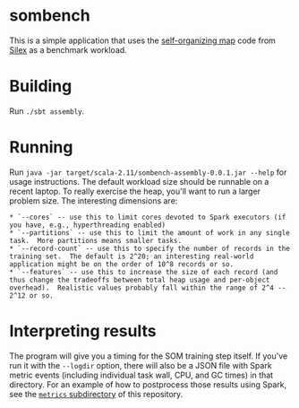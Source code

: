 # sombench

This is a simple application that uses the [self-organizing map](https://en.wikipedia.org/wiki/Self-organizing_map) code from [Silex](https://silex.freevariable.com) as a benchmark workload.

# Building

Run `./sbt assembly`.

# Running

Run `java -jar target/scala-2.11/sombench-assembly-0.0.1.jar --help` for usage instructions.  The default workload size should be runnable on a recent laptop.  To really exercise the heap, you'll want to run a larger problem size.  The interesting dimensions are:

    * `--cores` -- use this to limit cores devoted to Spark executors (if you have, e.g., hyperthreading enabled)
    * `--partitions` -- use this to limit the amount of work in any single task.  More partitions means smaller tasks.
    * `--record-count` -- use this to specify the number of records in the training set.  The default is 2^20; an interesting real-world application might be on the order of 10^8 records or so.
    * `--features` -- use this to increase the size of each record (and thus change the tradeoffs between total heap usage and per-object overhead).  Realistic values probably fall within the range of 2^4 -- 2^12 or so.

# Interpreting results

The program will give you a timing for the SOM training step itself.  If you've run it with the `--logdir` option, there will also be a JSON file with Spark metric events (including individual task wall, CPU, and GC times) in that directory.  For an example of how to postprocess those results using Spark, see the [`metrics` subdirectory](../metrics/metrics.ipynb) of this repository.